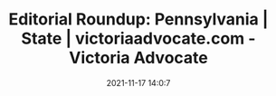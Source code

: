 ---
"title": "Editorial Roundup: Pennsylvania | State | victoriaadvocate.com - Victoria Advocate"
"date": "2021-11-17 14:0:7"
"feed_name": "GOOGLENEWSDRILLING"
"feed_website": "https://news.google.com/search?q=drilling%2Bincident&hl=en-US&gl=US&ceid=US:en"
"feed_rss": "https://news.google.com/rss/search?q=drilling%2Bincident&hl=en-US&gl=US&ceid=US:en"
"link": "https://www.victoriaadvocate.com/ap/state/editorial-roundup-pennsylvania/article_0b88f394-4d4f-5784-8962-7dad0dde4f28.html"
"source": "{'href': 'https://www.victoriaadvocate.com', 'title': 'Victoria Advocate'}"
"file": "_posts/2021-1-1-cb0843d5b5272fa85e88fc0da5a60e29fba92543.md"
"accident": "0"
"drilling": "0"
"dead": "0"
"injured": "0"
"arrested": "0"
"place": "unknown place"
"where": "unknown site"
"causes": "unknown"
"place_uri": "unknown place"
---